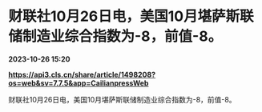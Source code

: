 # 财联社10月26日电，美国10月堪萨斯联储制造业综合指数为-8，前值-8。

**2023-10-26 15:20**

**https://api3.cls.cn/share/article/1498208?os=web&sv=7.7.5&app=CailianpressWeb**

财联社10月26日电，美国10月堪萨斯联储制造业综合指数为-8，前值-8。